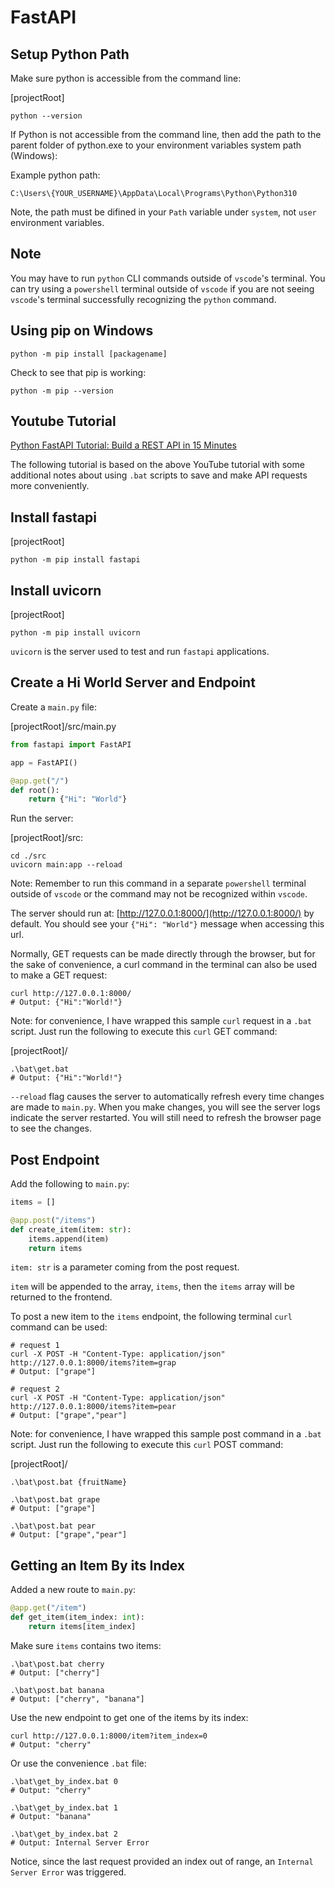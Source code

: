 # FastAPI

## Setup Python Path

Make sure python is accessible from the command line:

[projectRoot]
``` shell
python --version
```

If Python is not accessible from the command line, then add the path to the parent folder of python.exe to your environment variables system path (Windows):

Example python path:
``` shell
C:\Users\{YOUR_USERNAME}\AppData\Local\Programs\Python\Python310
```

Note, the path must be difined in your `Path` variable under `system`, not `user` environment variables.

## Note

You may have to run `python` CLI commands outside of `vscode`'s terminal. You can try using a `powershell` terminal outside of `vscode` if you are not seeing `vscode`'s terminal successfully recognizing the `python` command. 

## Using pip on Windows

``` shell
python -m pip install [packagename]
```

Check to see that pip is working:
``` shell
python -m pip --version
```

## Youtube Tutorial

[Python FastAPI Tutorial: Build a REST API in 15 Minutes
](https://www.youtube.com/watch?v=iWS9ogMPOI0)

The following tutorial is based on the above YouTube tutorial with some additional notes about using `.bat` scripts to save and make API requests more conveniently. 

## Install fastapi

[projectRoot]
``` shell
python -m pip install fastapi
```

## Install uvicorn

[projectRoot]
``` shell
python -m pip install uvicorn
```

`uvicorn` is the server used to test and run `fastapi` applications.

## Create a Hi World Server and Endpoint

Create a `main.py` file:

[projectRoot]/src/main.py
``` python
from fastapi import FastAPI

app = FastAPI()

@app.get("/")
def root():
    return {"Hi": "World"}
```

Run the server:

[projectRoot]/src:
``` shell
cd ./src
uvicorn main:app --reload
```

Note: Remember to run this command in a separate `powershell` terminal outside of `vscode` or the command may not be recognized within `vscode`.

The server should run at: [http://127.0.0.1:8000/](http://127.0.0.1:8000/) by default. You should see your `{"Hi": "World"}` message when accessing this url.

Normally, GET requests can be made directly through the browser, but for the sake of convenience, a curl command in the terminal can also be used to make a GET request:

``` shell
curl http://127.0.0.1:8000/
# Output: {"Hi":"World!"}
```

Note: for convenience, I have wrapped this sample `curl` request in a `.bat` script. Just run the following to execute this `curl` GET command:

[projectRoot]/
``` shell
.\bat\get.bat
# Output: {"Hi":"World!"}
```

`--reload` flag causes the server to automatically refresh every time changes are made to `main.py`. When you make changes, you will see the server logs indicate the server restarted. You will still need to refresh the browser page to see the changes.

## Post Endpoint

Add the following to `main.py`:

``` python
items = []

@app.post("/items")
def create_item(item: str):
    items.append(item)
    return items
```

`item: str` is a parameter coming from the post request.

`item` will be appended to the array, `items`, then the `items` array will be returned to the frontend.

To post a new item to the `items` endpoint, the following terminal `curl` command can be used:

``` shell
# request 1
curl -X POST -H "Content-Type: application/json" http://127.0.0.1:8000/items?item=grap
# Output: ["grape"]

# request 2
curl -X POST -H "Content-Type: application/json" http://127.0.0.1:8000/items?item=pear
# Output: ["grape","pear"]
```

Note: for convenience, I have wrapped this sample post command in a `.bat` script. Just run the following to execute this `curl` POST command:

[projectRoot]/
``` shell
.\bat\post.bat {fruitName}

.\bat\post.bat grape
# Output: ["grape"]

.\bat\post.bat pear
# Output: ["grape","pear"]
```

## Getting an Item By its Index

Added a new route to `main.py`:

``` python
@app.get("/item")
def get_item(item_index: int):
    return items[item_index]
```

Make sure `items` contains two items:

``` shell
.\bat\post.bat cherry
# Output: ["cherry"]

.\bat\post.bat banana
# Output: ["cherry", "banana"]
```

Use the new endpoint to get one of the items by its index:

``` shell
curl http://127.0.0.1:8000/item?item_index=0
# Output: "cherry"
```

Or use the convenience `.bat` file:

``` shell
.\bat\get_by_index.bat 0
# Output: "cherry"

.\bat\get_by_index.bat 1
# Output: "banana"

.\bat\get_by_index.bat 2
# Output: Internal Server Error
```

Notice, since the last request provided an index out of range, an `Internal Server Error` was triggered. 

